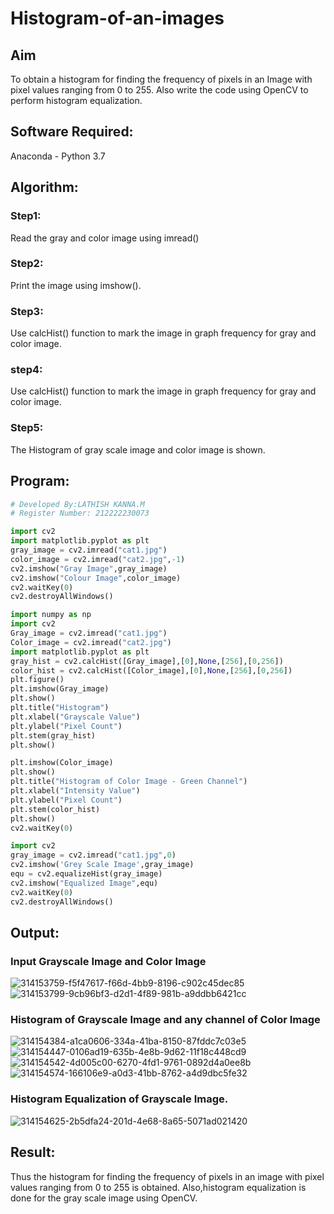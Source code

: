 # Histogram-of-an-images
## Aim
To obtain a histogram for finding the frequency of pixels in an Image with pixel values ranging from 0 to 255. Also write the code using OpenCV to perform histogram equalization.

## Software Required:
Anaconda - Python 3.7

## Algorithm:
### Step1:
Read the gray and color image using imread()

### Step2:
Print the image using imshow().

### Step3:
Use calcHist() function to mark the image in graph frequency for gray and color image.

### step4:
Use calcHist() function to mark the image in graph frequency for gray and color image.

### Step5:
The Histogram of gray scale image and color image is shown.


## Program:
```python
# Developed By:LATHISH KANNA.M
# Register Number: 212222230073
```
```python
import cv2
import matplotlib.pyplot as plt
gray_image = cv2.imread("cat1.jpg")
color_image = cv2.imread("cat2.jpg",-1)
cv2.imshow("Gray Image",gray_image)
cv2.imshow("Colour Image",color_image)
cv2.waitKey(0)
cv2.destroyAllWindows()
```
```python
import numpy as np
import cv2
Gray_image = cv2.imread("cat1.jpg")
Color_image = cv2.imread("cat2.jpg")
import matplotlib.pyplot as plt
gray_hist = cv2.calcHist([Gray_image],[0],None,[256],[0,256])
color_hist = cv2.calcHist([Color_image],[0],None,[256],[0,256])
plt.figure()
plt.imshow(Gray_image)
plt.show()
plt.title("Histogram")
plt.xlabel("Grayscale Value")
plt.ylabel("Pixel Count")
plt.stem(gray_hist)
plt.show()
```
```python
plt.imshow(Color_image)
plt.show()
plt.title("Histogram of Color Image - Green Channel")
plt.xlabel("Intensity Value")
plt.ylabel("Pixel Count")
plt.stem(color_hist)
plt.show()
cv2.waitKey(0)
```
```python
import cv2
gray_image = cv2.imread("cat1.jpg",0)
cv2.imshow('Grey Scale Image',gray_image)
equ = cv2.equalizeHist(gray_image)
cv2.imshow("Equalized Image",equ)
cv2.waitKey(0)
cv2.destroyAllWindows()
```
## Output:
### Input Grayscale Image and Color Image
![314153759-f5f47617-f66d-4bb9-8196-c902c45dec85](https://github.com/Afsarjumail/Histogram-of-an-images/assets/118343395/f232badc-2220-4c1a-ae26-673936eb2cc9)
![314153799-9cb96bf3-d2d1-4f89-981b-a9ddbb6421cc](https://github.com/Afsarjumail/Histogram-of-an-images/assets/118343395/c5ee7b0d-814a-4a76-b637-e885dc4a24b9)


### Histogram of Grayscale Image and any channel of Color Image
![314154384-a1ca0606-334a-41ba-8150-87fddc7c03e5](https://github.com/Afsarjumail/Histogram-of-an-images/assets/118343395/c75bd413-dfd6-415c-9623-5c1f78915c6e)
![314154447-0106ad19-635b-4e8b-9d62-11f18c448cd9](https://github.com/Afsarjumail/Histogram-of-an-images/assets/118343395/23e691a6-ceb1-4939-bc02-2d0704f94476)
![314154542-4d005c00-6270-4fd1-9761-0892d4a0ee8b](https://github.com/Afsarjumail/Histogram-of-an-images/assets/118343395/08172338-e4d6-4186-9ea9-175c4d8b03a3)
![314154574-166106e9-a0d3-41bb-8762-a4d9dbc5fe32](https://github.com/Afsarjumail/Histogram-of-an-images/assets/118343395/d7945fb6-f562-4b11-a79b-ae34372a0cfe)


### Histogram Equalization of Grayscale Image.
![314154625-2b5dfa24-201d-4e68-8a65-5071ad021420](https://github.com/Afsarjumail/Histogram-of-an-images/assets/118343395/622a9cd3-1e8a-473e-bf76-b77d6a1471b8)




## Result: 
Thus the histogram for finding the frequency of pixels in an image with pixel values ranging from 0 to 255 is obtained. Also,histogram equalization is done for the gray scale image using OpenCV.
